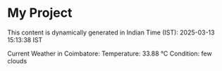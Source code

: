 # My Project

This content is dynamically generated in Indian Time (IST): 2025-03-13 15:13:38 IST


Current Weather in Coimbatore:
Temperature: 33.88 °C
Condition: few clouds

